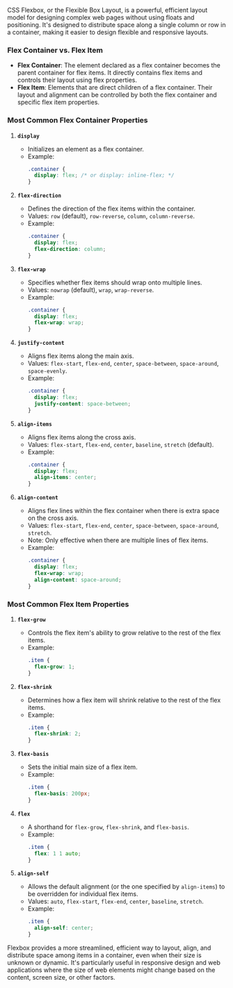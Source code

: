 CSS Flexbox, or the Flexible Box Layout, is a powerful, efficient layout model for designing complex web pages without using floats and positioning. It's designed to distribute space along a single column or row in a container, making it easier to design flexible and responsive layouts.

### Flex Container vs. Flex Item

- **Flex Container**: The element declared as a flex container becomes the parent container for flex items. It directly contains flex items and controls their layout using flex properties.
- **Flex Item**: Elements that are direct children of a flex container. Their layout and alignment can be controlled by both the flex container and specific flex item properties.

### Most Common Flex Container Properties

1. **`display`**

   - Initializes an element as a flex container.
   - Example:
     ```css
     .container {
       display: flex; /* or display: inline-flex; */
     }
     ```

2. **`flex-direction`**

   - Defines the direction of the flex items within the container.
   - Values: `row` (default), `row-reverse`, `column`, `column-reverse`.
   - Example:
     ```css
     .container {
       display: flex;
       flex-direction: column;
     }
     ```

3. **`flex-wrap`**

   - Specifies whether flex items should wrap onto multiple lines.
   - Values: `nowrap` (default), `wrap`, `wrap-reverse`.
   - Example:
     ```css
     .container {
       display: flex;
       flex-wrap: wrap;
     }
     ```

4. **`justify-content`**

   - Aligns flex items along the main axis.
   - Values: `flex-start`, `flex-end`, `center`, `space-between`, `space-around`, `space-evenly`.
   - Example:
     ```css
     .container {
       display: flex;
       justify-content: space-between;
     }
     ```

5. **`align-items`**

   - Aligns flex items along the cross axis.
   - Values: `flex-start`, `flex-end`, `center`, `baseline`, `stretch` (default).
   - Example:
     ```css
     .container {
       display: flex;
       align-items: center;
     }
     ```

6. **`align-content`**
   - Aligns flex lines within the flex container when there is extra space on the cross axis.
   - Values: `flex-start`, `flex-end`, `center`, `space-between`, `space-around`, `stretch`.
   - Note: Only effective when there are multiple lines of flex items.
   - Example:
     ```css
     .container {
       display: flex;
       flex-wrap: wrap;
       align-content: space-around;
     }
     ```

### Most Common Flex Item Properties

1. **`flex-grow`**

   - Controls the flex item's ability to grow relative to the rest of the flex items.
   - Example:
     ```css
     .item {
       flex-grow: 1;
     }
     ```

2. **`flex-shrink`**

   - Determines how a flex item will shrink relative to the rest of the flex items.
   - Example:
     ```css
     .item {
       flex-shrink: 2;
     }
     ```

3. **`flex-basis`**

   - Sets the initial main size of a flex item.
   - Example:
     ```css
     .item {
       flex-basis: 200px;
     }
     ```

4. **`flex`**

   - A shorthand for `flex-grow`, `flex-shrink`, and `flex-basis`.
   - Example:
     ```css
     .item {
       flex: 1 1 auto;
     }
     ```

5. **`align-self`**
   - Allows the default alignment (or the one specified by `align-items`) to be overridden for individual flex items.
   - Values: `auto`, `flex-start`, `flex-end`, `center`, `baseline`, `stretch`.
   - Example:
     ```css
     .item {
       align-self: center;
     }
     ```

Flexbox provides a more streamlined, efficient way to layout, align, and distribute space among items in a container, even when their size is unknown or dynamic. It's particularly useful in responsive design and web applications where the size of web elements might change based on the content, screen size, or other factors.
